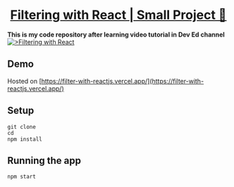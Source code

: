 <div>
  <h1 align="center"><a href="">Filtering with React | Small Project 🚀</a></h1>
  <strong>
  This is my code repository after learning video tutorial in Dev Ed channel 
  </strong>
      <a href="">
      <img
      alt=">Filtering with React"
      src="https://i.ibb.co/pQwLnDR/filtering-with-react.jpg"
    />
      </a>
</div>

## Demo

Hosted on [https://filter-with-reactjs.vercel.app/](https://filter-with-reactjs.vercel.app/)

## Setup

```
git clone 
cd 
npm install
```

## Running the app

```shell
npm start
```

